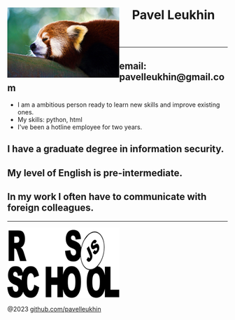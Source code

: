 <!DOCTYPE html>
<head>
<meta charset="utf-8">
</head> 

<body>

<header>
<img src="270579689.jpg" alt="my photo" align="left" width="256" height="160">
<h1> Pavel Leukhin </h1> 
</header>
  
<main>

<hr>
<h2> email: pavelleukhin@gmail.com </h2>
<ul>
  <li> I am a ambitious person ready to learn new skills and improve existing ones. </li>
  <li> My skills: python, html </li>
  <li> I've been a hotline employee for two years. </li>
</ul>
<h2> I have a graduate degree in information security. </h2>
<h2> My level of English is pre-intermediate. </h2>
<h2> In my work I often have to communicate with foreign colleagues. </h2>
<hr>

</main>

<footer>
  
<a href="https://rs.school/js-stage0/" >
  <img src="rs_school_js.svg" alt="my photo 2" width="256" height="160"> 
</a> 
<p> 
@2023 
<a href="https://github.com/pavelleukhin" >github.com/pavelleukhin </a> 
</p>

</footer>

</body>
</html>

